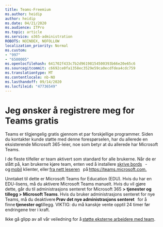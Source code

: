 ```yaml
---
title: Teams-Freemium
ms.author: heidip
author: heidip
ms.date: 04/21/2020
ms.audience: ITPro
ms.topic: article
ms.service: o365-administration
ROBOTS: NOINDEX, NOFOLLOW
localization_priority: Normal
ms.custom:
- "997"
- "6500005"
ms.openlocfilehash: 641702f433c7b2d96198154500393b66e20e65c6
ms.sourcegitcommit: c6692ce0fa1358ec3529e59ca0ecdfdea4cdc759
ms.translationtype: MT
ms.contentlocale: nb-NO
ms.lasthandoff: 09/14/2020
ms.locfileid: "47736549"
---
```

# <a name="id-like-to-sign-up-for-teams-for-free"></a>Jeg ønsker å registrere meg for Teams gratis

Teams er tilgjengelig gratis gjennom et par forskjellige programmer. Siden du kontakter kunde støtte med denne forespørselen, har du allerede en eksisterende Microsoft 365-leier, noe som betyr at du allerede har Microsoft Teams.

I de fleste tilfeller er team aktivert som standard for alle brukerne. Når de er slått på, kan brukerne kjøre team, enten ved å installere [skrive bords](https://docs.microsoft.com/MicrosoftTeams/get-clients#desktop-client)   -og [mobil](https://docs.microsoft.com/MicrosoftTeams/get-clients#mobile-clients) klienter, eller [fra nett leseren](https://docs.microsoft.com/MicrosoftTeams/get-clients#web-client)   på <https://teams.microsoft.com.>

Unntaket til dette er Microsoft Teams for Education (EDU). Hvis du har en EDU-lisens, må du aktivere Microsoft Teams manuelt. Hvis du vil gjøre dette, går du til administrasjons senteret for Microsoft 365 **> tjenester og tillegg > Microsoft Teams**. Hvis du bruker administrasjons senteret for nye Teams, må du deaktivere **Prøv det nye administrasjons senteret**   for å finne **tjenester og**tillegg. VIKTIG: du må kanskje vente opptil 24 timer før endringene trer i kraft.

Ikke gå glipp av all vår veiledning for å [støtte eksterne arbeidere med team](https://docs.microsoft.com/MicrosoftTeams/support-remote-work-with-teams).

